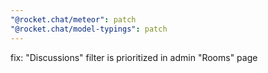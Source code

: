 ```yaml
---
"@rocket.chat/meteor": patch
"@rocket.chat/model-typings": patch
---
```


fix: "Discussions" filter is prioritized in admin "Rooms" page
